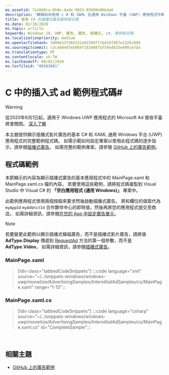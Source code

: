 ```yaml
---
ms.assetid: 7a16b0ca-6b8e-4ade-9853-85690e06bda6
description: '瞭解如何使用 c # 和 XAML 在通用 Windows 平臺 (UWP) 應用程式中顯示和啟動插入式 ad。'
title: 使用 C# 的插播式廣告範例程式碼
ms.date: 02/18/2020
ms.topic: article
keywords: Windows 10, UWP, 廣告, 廣告, 插播式, c#, 範例程式碼
ms.localizationpriority: medium
ms.openlocfilehash: 3d80e53fd8d122e01588ffcbd16f487e1526c08d
ms.sourcegitcommit: c3ca68e87eb06971826087af59adb33e490ce7da
ms.translationtype: MT
ms.contentlocale: zh-TW
ms.lasthandoff: 09/02/2020
ms.locfileid: "89363681"
---
```

# <a name="interstitial-ad-sample-code-in-c"></a>C 中的插入式 ad 範例程式碼\# #  

>[!WARNING]
> 從2020年6月1日起，適用于 Windows UWP 應用程式的 Microsoft Ad 營收平臺將會關閉。 [深入了解](https://social.msdn.microsoft.com/Forums/windowsapps/en-US/db8d44cb-1381-47f7-94d3-c6ded3fea36f/microsoft-ad-monetization-platform-shutting-down-june-1st?forum=aiamgr)

本主題提供顯示插播式影片廣告的基本 C# 和 XAML 通用 Windows 平台 (UWP) 應用程式的完整範例程式碼。 如需示範如何設定專案以使用此程式碼的逐步指示，請參閱[插播式廣告](interstitial-ads.md)。 如需完整的範例專案，請參閱 [GitHub 上的廣告範例](https://github.com/Microsoft/Windows-universal-samples/tree/master/Samples/Advertising)。

## <a name="code-example"></a>程式碼範例

本節顯示的內容為顯示插播式廣告的基本應用程式中的 MainPage.xaml 和 MainPage.xaml.cs 檔的內容。 若要使用這些範例，請將程式碼複製到 Visual Studio 中 Visual C# 的 **「空白應用程式 (通用 Windows)」** 專案中。

此範例應用程式使用兩個按鈕來要求然後啟動插播式廣告。 將和欄位的值取代為 ```myAppId``` ```myAdUnitId``` 合作夥伴中心的即時值，然後再將您的應用程式提交至商店。 如需詳細資訊，請參閱[在您的 App 中設定廣告單元](set-up-ad-units-in-your-app.md#live-ad-units)。

> [!NOTE]
> 若要變更此範例以顯示插播式橫幅廣告，而不是插播式影片廣告，請將值 **AdType.Display** 傳遞到  [RequestAd](/uwp/api/microsoft.advertising.winrt.ui.interstitialad.requestad) 方法的第一個參數，而不是 **AdType.Video**。 如需詳細資訊，請參閱[插播式廣告](interstitial-ads.md)。

### <a name="mainpagexaml"></a>MainPage.xaml

> [!div class="tabbedCodeSnippets"]
:::code language="xml" source="~/../snippets-windows/windows-uwp/monetize/AdvertisingSamples/InterstitialAdSamples/cs/MainPage.xaml" range="1-13":::

### <a name="mainpagexamlcs"></a>MainPage.xaml.cs

> [!div class="tabbedCodeSnippets"]
:::code language="csharp" source="~/../snippets-windows/windows-uwp/monetize/AdvertisingSamples/InterstitialAdSamples/cs/MainPage.xaml.cs" id="CompleteSample":::

 
## <a name="related-topics"></a>相關主題

* [GitHub 上的廣告範例](https://github.com/Microsoft/Windows-universal-samples/tree/master/Samples/Advertising)
 
